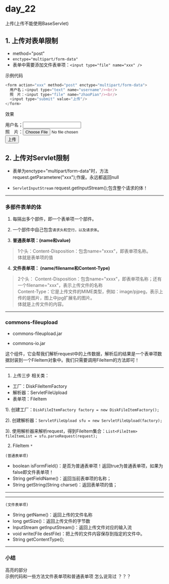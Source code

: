# day_22


上传(上传不能使用BaseServlet)

## 1. 上传对表单限制
  * method="post"
  * `enctype="multipart/form-data"`
  * 表单中需要添加文件表单项：`<input type="file" name="xxx" />`


示例代码
```javascript
<form action="xxx" method="post" enctype="multipart/form-data">
  用户名；<input type="text" name="username"/><br/>
  照　片：<input type="file" name="zhaoPian"/><br/>
  <input type="submit" value="上传"/>
</form>
```

效果
<form action="xxx" method="post" enctype="multipart/form-data">
  用户名；<input type="text" name="username"/><br/>
  照　片：<input type="file" name="zhaoPian"/><br/>
  <input type="submit" value="上传"/>
</form>

## 2. 上传对Servlet限制

  * 表单为enctype="multipart/form-data"时，方法request.getParametere("xxx");作废。永远都返回null


  * `ServletInputStream` request.getInputStream();包含整个请求的体！

-----------------------------

### 多部件表单的体

1. 每隔出多个部件，即一个表单项一个部件。  

2. 一个部件中自己包含`请求头和空行，以及请求体`。   

3. **普通表单项：(name和value)**
  > 1个头：Content-Disposition：包含name="xxxx"，即表单项名称。  
  > 体就是表单项的值
4. **文件表单项：  (name/filename和Content-Type)**

  > 2个头：
    Content-Disposition：包含name="xxxx"，即表单项名称；还有一个filename="xxx"，表示上传文件的名称  
     Content-Type：它是上传文件的MIME类型，例如：image/pjpeg，表示上传的是图片，图上中jpg扩展名的图片。  
  > 体就是上传文件的内容。

-----

###  commons-fileupload
  * commons-fileupload.jar  

  * commons-io.jar

这个组件，它会帮我们解析request中的上传数据，解析后的结果是一个表单项数据封装到一个FileItem对象中。我们只需要调用FileItem的方法即可！

-----

1. 上传三步
  相关类：
  * 工厂：DiskFileItemFactory
  * 解析器：ServletFileUpload
  * 表单项：FileItem

  1). 创建工厂：`DiskFileItemFactory factory = new DiskFileItemFactory();  `

  2). 创建解析器：`ServletFileUpload sfu = new ServletFileUpload(factory);  `

  3). 使用解析器来解析request，得到FileItem集合：`List<FileItem> fileItemList = sfu.parseRequest(request);`

2. FileItem  `*`  

`(普通表单项)`
  * boolean isFormField()：是否为普通表单项！返回true为普通表单项，如果为false即文件表单项！
  * String getFieldName()：返回当前表单项的名称；
  * String getString(String charset)：返回表单项的值；  

---
---
`(文件表单项)`

  * String getName()：返回上传的文件名称
  * long getSize()：返回上传文件的字节数
  * InputStream getInputStream()：返回上传文件对应的输入流
  * void write(File destFile)：把上传的文件内容保存到指定的文件中。
  * String getContentType();

---

### 小结  
高亮的部分  
示例代码和一些方法文件表单项和普通表单项  怎么说背过
？？？


























































